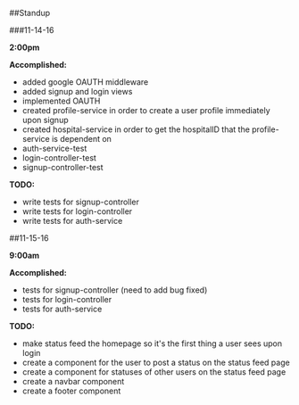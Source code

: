 ##Standup

###11-14-16

**2:00pm**

**Accomplished:**
* added google OAUTH middleware
* added signup and login views
* implemented OAUTH
* created profile-service in order to create a user profile immediately upon signup
* created hospital-service in order to get the hospitalID that the profile-service is dependent on
* auth-service-test
* login-controller-test
* signup-controller-test

**TODO:**
* write tests for signup-controller
* write tests for login-controller
* write tests for auth-service


##11-15-16

**9:00am**

**Accomplished:**
* tests for signup-controller (need to add bug fixed)
* tests for login-controller
* tests for auth-service

**TODO:**
* make status feed the homepage so it's the first thing a user sees upon login
* create a component for the user to post a status on the status feed page
* create a component for statuses of other users on the status feed page
* create a navbar component
* create a footer component
